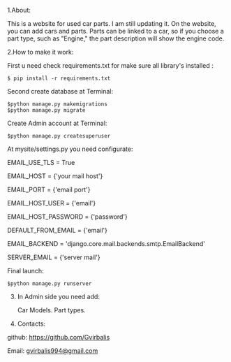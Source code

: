 1.About:
    
This is a website for used car parts. I am still updating it. On the website, you can add cars and parts. 
Parts can be linked to a car, so if you choose a part type, such as "Engine," the part description will show the engine code.

2.How to make it work:

First u need check requirements.txt for make sure all library's installed :
    
    $ pip install -r requirements.txt

Second create database at Terminal:
    
    $python manage.py makemigrations
    $python manage.py migrate

Create Admin account at Terminal:
    
    $python manage.py createsuperuser

At mysite/settings.py you need configurate:

EMAIL_USE_TLS = True

EMAIL_HOST = {'your mail host'}

EMAIL_PORT = {'email port'}

EMAIL_HOST_USER = {'email'}

EMAIL_HOST_PASSWORD = {'password'}

DEFAULT_FROM_EMAIL = {'email'}

EMAIL_BACKEND = 'django.core.mail.backends.smtp.EmailBackend'

SERVER_EMAIL = {'server mail'}


Final launch:

    $python manage.py runserver

3. In Admin side you need add:

   Car Models.
   Part types.

6. Contacts:


github: https://github.com/Gvirbalis

Email: gvirbalis994@gmail.com

